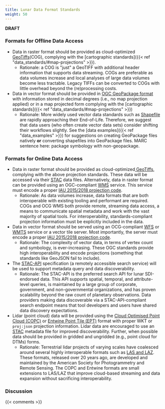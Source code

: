 ```yaml
---
title: Lunar Data Format Standards
weight: 50
---
```

**DRAFT**

### Formats for Offline Data Access
- Data in raster format should be provided as cloud-optimized[ GeoTiffs](https://www.cogeo.org)(COG), complying with the [cartographic standards]({{< ref "data_standards/#map-projections" >}}). 
  - Rationale: a COG is "just" a GeoTIFF with additional header information that supports data streaming. COGs are preferable as data volumes increase and local analyses of large data volumes become less tractable. Legacy TIFFs can be converted to COGs with little overhead beyond the (re)processing costs.
- Data in vector format should be provided in [OGC GeoPackage format](https://www.geopackage.org) with information stored in decimal degrees (i.e., no map projection applied) or in a map projected form complying with the [cartographic standards]({{< ref "data_standards/#map-projections" >}})
  - Rationale: More widely used vector data standards such as [Shapefile](http://switchfromshapefile.org) are rapidly approaching their End-of-Life. Therefore, we suggest that data users (who often create vector data sets) consider shifting their workflows slightly. See the [data examples]({{< ref "data_examples" >}}) for suggestions on creating GeoPackage files natively **or** converting shapefiles into GeoPackage files. MARC sentence here: package symbology with non-geopackage.


### Formats for Online Data Access
- Data in raster format should be provided as cloud-optimized[ GeoTiffs](https://www.cogeo.org), complying with the above projection standards. These data will be accessed via their [STAC](https://stacspec.org/en) data files. Alternatively, data in raster format can be provided using an OGC-compliant [WMS](https://www.ogc.org/standards/wms) service. This service must encode a proper [IAU 2015/2018 projection code](https://ui.adsabs.harvard.edu/abs/2021LPICo2549.7012H).
  - Rationale: As data volumes increase, data formats that are both interoperable with existing tooling and performant are required. COGs and OCG WMS both provide remote, streaming data access, a means to communicate spatial metadata and work with the vast majority of spatial tools. For interoperability, standards-compliant projection information must be explicitly included in the data.
- Data in vector format should be served using an OCG-compliant [WFS](https://www.ogc.org/standards/wfs) or [WMTS](https://www.ogc.org/standards/wmts) service or a vector tile server. Most importantly, the server must encode a proper [IAU 2015/2018 projection code](https://ui.adsabs.harvard.edu/abs/2021LPICo2549.7012H).
  - Rationale: The complexity of vector data, in terms of vertex count and symbology, is ever-increasing. These OGC standards provide high interoperability and encode projections (something that standards like GeoJSON fail to include).
- The [STAC-API](https://github.com/radiantearth/stac-api-spec) specification (a remotely accessible search service) will be used to support metadata query and data discoverability. 
  - Rationale: The STAC-API is the preferred search API for lunar SDI-endorsed data. This API supports spatial, temporal, and attribute-level queries, is maintained by a large group of corporate, government, and non-governmental organizations, and has proven scalability beyond the raw count of planetary observations. Data providers making data discoverable via a STAC-API-compliant search endpoint means that tool developers and users have shared data discovery expectations.
- Lidar (point cloud) data will be provided using the [Cloud Optimised Point Cloud (COPC)](https://copc.io) or [Entwine Point Tile (EPT)](https://entwine.io/entwine-point-tile.html) format with proper WKT or `proj:json` projection information. Lidar data are encouraged to use an [STAC](https://stacspec.org/en) metadata file for improved discoverability. Further, when possible data should be provided in gridded and ungridded (e.g., point cloud for DTMs) forms.
  - Rationale: Terrestrial lidar projects of varying scales have coalesced around several highly interoperable formats such as [LAS and LAZ](https://learn.rockrobotic.com/understanding-las-and-laz-file-formats). These formats, released over 20 years ago, are developed and maintained by the American Society for Photogrammetry and Remote Sensing. The COPC and Entwine formats are small extensions to LAS/LAZ that improve cloud-based streaming and data expansion without sacrificing interoperability.

### Discussion

{{< comments >}}
